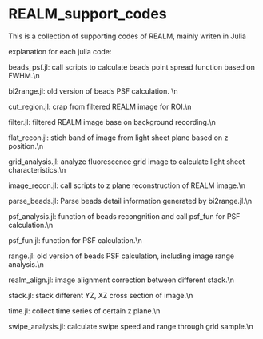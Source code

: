 # REALM_support_codes

This is a collection of supporting codes of REALM, mainly writen in Julia


explanation for each julia code:

beads_psf.jl: call scripts to calculate beads point spread function based on FWHM.\n

bi2range.jl: old version of beads PSF calculation. \n

cut_region.jl: crap from filtered REALM image for ROI.\n

filter.jl: filtered REALM image base on background recording.\n

flat_recon.jl: stich band of image from light sheet plane based on z position.\n

grid_analysis.jl: analyze fluorescence grid image to calculate light sheet characteristics.\n

image_recon.jl: call scripts to z plane reconstruction of REALM image.\n

parse_beads.jl: Parse beads detail information generated by bi2range.jl.\n

psf_analysis.jl: function of beads recongnition and call psf_fun for PSF calculation.\n

psf_fun.jl: function for PSF calculation.\n

range.jl: old version of beads PSF calculation, including image range analysis.\n

realm_align.jl: image alignment correction between different stack.\n

stack.jl: stack different YZ, XZ cross section of image.\n

time.jl: collect time series of certain z plane.\n

swipe_analysis.jl: calculate swipe speed and range through grid sample.\n
